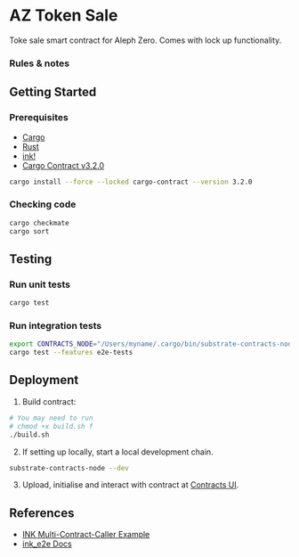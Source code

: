 # AZ Token Sale

Toke sale smart contract for Aleph Zero. Comes with lock up functionality.

### Rules & notes

## Getting Started
### Prerequisites

* [Cargo](https://doc.rust-lang.org/cargo/)
* [Rust](https://www.rust-lang.org/)
* [ink!](https://use.ink/)
* [Cargo Contract v3.2.0](https://github.com/paritytech/cargo-contract)
```zsh
cargo install --force --locked cargo-contract --version 3.2.0
```

### Checking code

```zsh
cargo checkmate
cargo sort
```

## Testing

### Run unit tests

```sh
cargo test
```

### Run integration tests

```sh
export CONTRACTS_NODE="/Users/myname/.cargo/bin/substrate-contracts-node"
cargo test --features e2e-tests
```

## Deployment

1. Build contract:
```sh
# You may need to run
# chmod +x build.sh f
./build.sh
```
2. If setting up locally, start a local development chain. 
```sh
substrate-contracts-node --dev
```
3. Upload, initialise and interact with contract at [Contracts UI](https://contracts-ui.substrate.io/).

## References

- [INK Multi-Contract-Caller Example](https://github.com/paritytech/ink-examples/tree/61f69a77b3e32fe18c1f144a2863d25471778bee/multi-contract-caller)
- [ink_e2e Docs](https://docs.rs/ink_e2e/4.3.0/ink_e2e/index.html)
